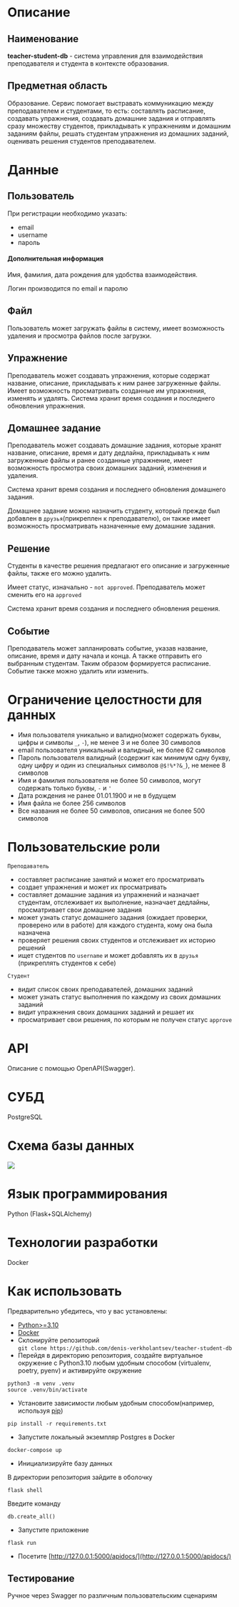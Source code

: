 # Описание
## Наименование
**teacher-student-db** - система управления для взаимодействия преподавателя и студента в контексте образования.
## Предметная область
Образование. Сервис помогает выстравать коммуникацию между преподавателем и студентами, то есть: составлять расписание, создавать упражнения, создавать домашние задания и отправлять сразу множеству студентов, прикладывать к упражнениям и домашним заданиям файлы, решать студентам упражнения из домашних заданий, оценивать решения студентов преподавателем.
# Данные
## Пользователь
При регистрации необходимо указать:
* email
* username
* пароль
#### Дополнительная информация
Имя, фамилия, дата рождения для удобства взаимодействия.

Логин производится по email и паролю
## Файл
Пользователь может загружать файлы в систему, имеет возможность удаления и просмотра файлов после загрузки.

## Упражнение
Преподаватель может создавать упражнения, которые содержат название, описание, прикладывать к ним ранее загруженные файлы. Имеет возможность просматривать созданные им упражнения, изменять и удалять.
Система хранит время создания и последнего обновления упражнения.

## Домашнее задание
Преподаватель может создавать домашние задания, которые хранят название, описание, время и дату дедлайна, прикладывать к ним загруженные файлы и ранее созданные упражнение, имеет возможность просмотра своих домашних заданий, изменения и удаления.

Система хранит время создания и последнего обновления домашнего задания.

Домашнее задание можно назначить студенту, который прежде был добавлен в ```друзья```(прикреплен к преподавателю), он также имеет возможность просматривать назначенные ему домашние задания.

## Решение
Студенты в качестве решения предлагают его описание и загруженные файлы, также его можно удалить.

Имеет статус, изначально - ```not approved```. Преподаватель может сменить его на ```approved```

Система хранит время создания и последнего обновления решения.

## Событие
Преподаватель может запланировать событие, указав название, описание, время и дату начала и конца. А также отправить его выбранным студентам.
Таким образом формируется расписание.
Событие также можно удалить или изменить.

# Ограничение целостности для данных
* Имя пользователя уникально и валидно(может содержать буквы, цифры и символы ```_```, ```-```), не менее 3 и не более 30 символов
* email пользователя уникальный и валидный, не более 62 символов
* Пароль пользователя валидный (содержит как минимум одну букву, одну цифру и один из специальных символов ```@$!%*?&_```), не менее 8 символов
* Имя и фамилия пользователя не более 50 символов, могут содержать только буквы, ```-``` и ```'```
* Дата рождения не ранее 01.01.1900 и не в будущем
* Имя файла не более 256 символов
* Все названия не более 50 символов, описания не более 500 символов
# Пользовательские роли
``` Преподаватель ```
* составляет расписание занятий и может его просматривать
* создает упражнения и может их просматривать
* составляет домашние задания из упражнений и назначает студентам, отслеживает их выполнение, назначает дедлайны, просматривает свои домашние задания
* может узнать статус домашнего задания (ожидает проверки, проверено или в работе) для каждого студента, кому она была назначена
* проверяет решения своих студентов и отслеживает их историю решений
* ищет студентов по ```username``` и может добавлять их в ```друзья``` (прикреплять студентов к себе)

``` Студент ```
* видит список своих преподавателей, домашних заданий
* может узнать статус выполнения по каждому из своих домашних заданий
* видит упражнения своих домашних заданий и решает их
* просматривает свои решения, по которым не получен статус ```approve```

# API
Описание с помощью OpenAPI(Swagger).

# СУБД
PostgreSQL
# Cхема базы данных

![](https://github.com/denis-verkholantsev/teacher-student-db/blob/main/er_diagram.png)

# Язык программирования
Python (Flask+SQLAlchemy)
# Технологии разработки
Docker

# Как использовать
Предварительно убедитесь, что у вас установлены:
* [Python>=3.10](https://www.python.org/)
* [Docker](https://www.docker.com/)
* Склонируйте репозиторий \
```git clone https://github.com/denis-verkholantsev/teacher-student-db```
* Перейдя в директорию репозитория, создайте виртуальное окружение с Python3.10 любым
удобным способом (virtualenv, poetry, pyenv) и активируйте окружение
```
python3 -m venv .venv
source .venv/bin/activate
```
* Установите зависимости любым удобным способом(например, используя [pip](https://pip.pypa.io/en/stable/))
```
pip install -r requirements.txt
```
* Запустите локальный экземпляр Postgres в Docker
```
docker-compose up
```
* Инициализируйте базу данных

В директории репозитория зайдите в оболочку
```
flask shell
```
Введите команду
```
db.create_all()
```
* Запустите приложение
```
flask run
```
* Посетите [http://127.0.0.1:5000/apidocs/](http://127.0.0.1:5000/apidocs/)

## Тестирование
Ручное через Swagger по различным пользовательским сценариям
